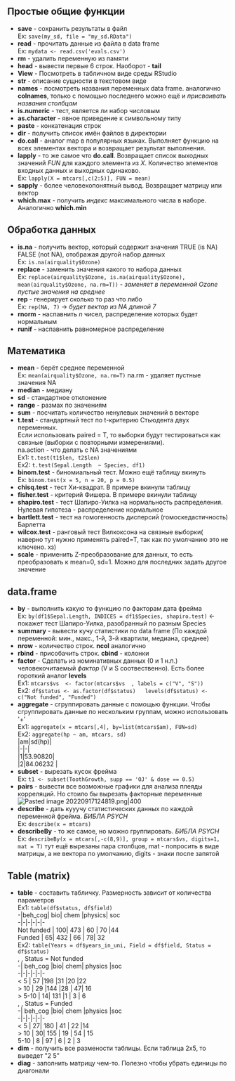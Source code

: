 ## Простые общие функции  
- **save** - сохранить результаты в файл  
Ex: `save(my_sd, file = "my_sd.RData")`  
- **read** - прочитать данные из файла в data frame  
Ex: `mydata <- read.csv('evals.csv')`  
- **rm** - удалить переменную из памяти  
- **head** - вывести первые 6 строк. Наоборот - **tail**  
- **View** - Посмотреть в табличном виде среды RStudio  
- **str** - описание сущности в текстовом виде  
- **names** - посмотреть названия переменных data frame. аналогично **colnames**, только с помощью последнего можно ещё и *присваивать названия столбцам*  
- **is.numeric** - тест, является ли набор числовым  
- **as.character** - явное приведение к символьному типу  
- **paste** - конкатенация строк  
- **dir** - получить список имён файлов в директории  
- **do.call** - аналог map в популярных языках. Выполняет функцию на всех элементах вектора и возвращает результат выполнения.  
- **lapply** - то же самое что **do.call**. Возвращает список выходных значений *FUN* для каждого элемента из *X*. Количество элементов входных данных и выходных одинаково.  
Ex: `lapply(X = mtcars[,c(2:5)], FUN = mean)`  
- **sapply** - более человекопонятный вывод. Возвращает матрицу или вектор  
- **which.max** - получить *индекс* максимального числа в наборе. Аналогично **which.min**  
## Обработка данных  
- **is.na** - получить вектор, который содержит значения TRUE (is NA) FALSE (not NA), отображая другой набор данных  
Ex: `is.na(airquality$Ozone)`  
- **replace** - заменить значения какого то набора данных   
Ex: `replace(airquality$Ozone, is.na(airquality$Ozone), mean(airquality$Ozone, na.rm=T))` - *заменяет в переменной Ozone пустые значения на среднее*  
- **rep** - генерирует сколько то раз что либо   
Ex: `rep(NA, 7)` -> *будет вектор из NA длиной 7*  
- **rnorm** - наспавнить *n* чисел, распределение которых будет нормальным  
- **runif** - наспавнить равномерное распределение  
## Математика  
- **mean** - берёт среднее переменной  
Ex: `mean(airquality$Ozone, na.rm=T)` na.rm - удаляет пустные значения NA  
- **median** - медиану  
- **sd** - стандартное отклонение  
- **range** - размах по значениям  
- **sum** - посчитать количество ненулевых значений в векторе  
- **t.test** - стандартный тест по t-критерию Стьюдента двух переменных.   
Если использовать paired = T, то выборки будут тестироваться как связные (выборки с повторными измерениями).  
na.action - что делать с NA значениями  
Ex1: `t.test(t1$len, t2$len)`  
Ex2: `t.test(Sepal.Length  ~ Species, df1)`  
- **binom.test** - биномиальный тест. Можно ещё таблицу вкинуть  
Ex: `binom.test(x = 5, n = 20, p = 0.5)`  
- **chisq.test** - тест Хи-квадрат. В примере вкинули таблицу  
- **fisher.test** - критерий Фишера. В примере вкинули таблицу  
- **shapiro.test** - тест Шапиро-Уилка на нормальность распределения. Нулевая гипотеза - распределение нормальное  
- **bartlett.test** - тест на гомогенность дисперсий (гомоскедастичность) Барлетта  
- **wilcox.test** -  ранговый тест Вилкоксона на связные выборки( наверно тут нужно применять paired=T, так как по умолчанию это не ключено. хз)  
- **scale** - применить Z-преобразование для данных, то есть преобразовать к mean=0, sd=1. Можно для последних задать другое значение  
## data.frame  
- **by** - выполнить какую то функцию по факторам дата фрейма  
Ex: `by(df1$Sepal.Length, INDICES = df1$Species, shapiro.test)` <- покажет тест Шапиро-Уилка, разобранный по разным Species  
- **summary** - вывести кучу статистики по data frame (По каждой переменной: мин., макс., 1-й, 3-й квартили, медиана, среднее)  
- **nrow** - количество строк. **ncol** аналогично  
- **rbind** - присобачить строк. **cbind** - колонки  
- **factor** - Сделать из номинативных данных (0 и 1 н.п.) человекочитаемый *фактор* (V и S соотвественно). Есть более гороткий аналог **levels**   
Ex1: `mtcars$vs  <- factor(mtcars$vs  , labels = c("V", "S"))`  
Ex2: ```df$status <- as.factor(df$status)  
levels(df$status) <- c("Not funded", "Funded")```  
- **aggregate** -  сгруппировать данные с помощью функции. Чтобы сгруппировать данные по нескольким группам, можно использовать '+'  
Ex1: `aggregate(x = mtcars[,4], by=list(mtcars$am), FUN=sd)`  
Ex2: `aggregate(hp ~ am, mtcars, sd)`  
|am|sd(hp)|  
|-|-|  
|1|53.90820|  
|2|84.06232  |  
- **subset** - вырезать кусок фрейма  
Ex: `t1 <- subset(ToothGrowth, supp == 'OJ' & dose == 0.5)`  
- **pairs** - вывести все возможные графики для анализа плеяды корреляций. Но стоило бы вырезать факторные переменные  
![Pasted image 20220917124819.png|400](https://github.com/PolkaDott/Data-Science-Summaries/blob/main/Язык%20R/attachments/Pasted%20image%2020220917124819.png?raw=true)  
- **describe** - дать кууучу статистических данных по каждой переменной фрейма. *БИБЛА PSYCH*  
Ex: `describe(x = mtcars)`  
- **describeBy** - то же самое, но можно группировать. *БИБЛА PSYCH*  
Ex: `describeBy(x = mtcars[,-c(8,9)], group = mtcars$vs, digits=1, mat = T)` тут ещё вырезаны пара столбцов, mat - попросить в виде матрицы, а не вектора по умолчанию, digits - знаки после запятой  
  
## Table (matrix)  
- **table** - составить табличку. Размерность зависит от количества параметров  
Ex1: `table(df$status, df$field)`    
-|beh_cog| bio| chem |physics| soc  
-|-|-|-|-|-  
Not funded   |  100| 473  | 60    |  70  |44  
Funded        |  65| 432 |  66 |     78|  32  
Ex2: ```table(Years = df$years_in_uni, Field = df$field, Status = df$status)```  
, , Status = Not funded  
-|  beh_cog |bio| chem| physics |soc  
-|-|-|-|-|-  
  < 5      | 57 |198   |31      |20  |22  
\> 10    |  29 |144   |28  |    47|  16  
\> 5-10   |   14| 131    |1      | 3  | 6  
, , Status = Funded  
-|  beh_cog |bio| chem |physics |soc  
-|-|-|-|-|-  
  < 5    |   27| 180  | 41     | 22  |14  
  \> 10    |  30| 155  | 19  |    54 | 15  
  5-10  |     8 | 97  |  6      | 2  | 3  
- **dim** - получить все размености таблицы. Если таблица 2x5, то выведет "2 5"  
- **diag** - заполнить матрицу чем-то. Полезно чтобы убрать единицы по диагонали  
